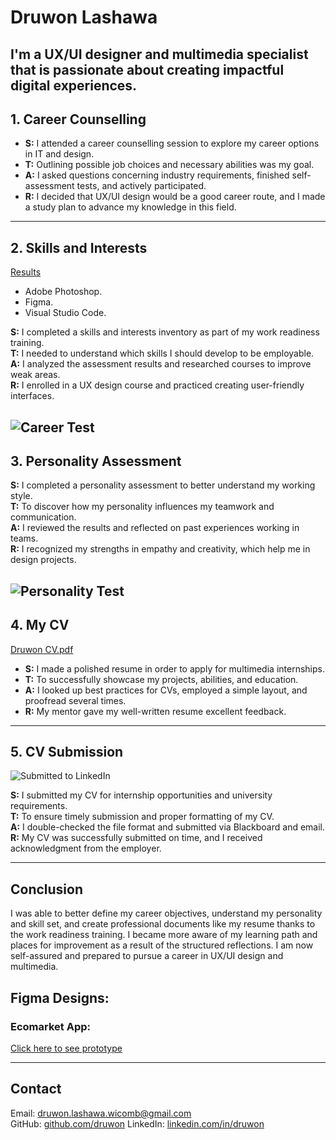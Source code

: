 # Druwon Lashawa 
I'm a UX/UI designer and multimedia specialist that is passionate about creating impactful digital experiences.
---

## 1. Career Counselling

- **S:** I attended a career counselling session to explore my career options in IT and design.
- **T:** Outlining possible job choices and necessary abilities was my goal.
- **A:** I asked questions concerning industry requirements, finished self-assessment tests, and actively participated.
- **R:** I decided that UX/UI design would be a good career route, and I made a study plan to advance my knowledge in this field.

---

## 2. Skills and Interests

[Results](https://www.16personalities.com/profiles/intj-a/m/6e8efsiot)

- Adobe Photoshop.  
- Figma. 
- Visual Studio Code.  

**S:** I completed a skills and interests inventory as part of my work readiness training.  
**T:** I needed to understand which skills I should develop to be employable.  
**A:** I analyzed the assessment results and researched courses to improve weak areas.  
**R:** I enrolled in a UX design course and practiced creating user-friendly interfaces.

![Career Test](https://github.com/user-attachments/assets/4fe29831-fe96-4573-88e2-23de4dd12328)
---

## 3. Personality Assessment

**S:** I completed a personality assessment to better understand my working style.  
**T:** To discover how my personality influences my teamwork and communication.  
**A:** I reviewed the results and reflected on past experiences working in teams.  
**R:** I recognized my strengths in empathy and creativity, which help me in design projects.

![Personality Test](https://github.com/user-attachments/assets/045bacac-fd10-4ba9-8ace-a0669452540d)
---

## 4. My CV

[Druwon CV.pdf](https://github.com/user-attachments/files/20405563/Druwon.CV.pdf)

- **S:** I made a polished resume in order to apply for multimedia internships. 
- **T:** To successfully showcase my projects, abilities, and education.  
- **A:** I looked up best practices for CVs, employed a simple layout, and proofread several times.   
- **R:** My mentor gave my well-written resume excellent feedback.

---

## 5. CV Submission

![Submitted to LinkedIn](https://github.com/user-attachments/assets/1b35c318-eddc-403e-a51a-e26a3506baf3)

**S:** I submitted my CV for internship opportunities and university requirements.  
**T:** To ensure timely submission and proper formatting of my CV.  
**A:** I double-checked the file format and submitted via Blackboard and email.  
**R:** My CV was successfully submitted on time, and I received acknowledgment from the employer.

---

## Conclusion

I was able to better define my career objectives, understand my personality and skill set, and create professional documents like my resume thanks to the work readiness training. I became more aware of my learning path and places for improvement as a result of the structured reflections. I am now self-assured and prepared to pursue a career in UX/UI design and multimedia.

## Figma Designs:

### Ecomarket App:

[Click here to see prototype](https://www.figma.com/proto/cw8xaHCOp1IXYD40fXYz4A/EcoMarket-Design-System?node-id=1-2&starting-point-node-id=1%3A2&t=ffh6Qc93zWKdJwmQ-1)

---

## Contact

Email: druwon.lashawa.wicomb@gmail.com  
GitHub: [github.com/druwon]([https://github.com/druwon](https://github.com/DruwonL/work-readiness-portfolio/))  
LinkedIn: [linkedin.com/in/druwon](www.linkedin.com/in/druwon-lashawa-b35654237)
